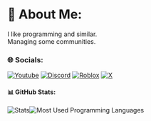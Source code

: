 # 💫 About Me:
I like programming and similar.<br>Managing some communities.

### 🌐 Socials:
[![Youtube](https://img.shields.io/badge/Youtube-black.svg?logo=Youtube&logoColor=white)](https://www.youtube.com/@adudu21) 
[![Discord](https://img.shields.io/badge/Discord-black.svg?logo=Discord&logoColor=white)](https://discord.com/users/710227418492960778) 
[![Roblox](https://img.shields.io/badge/Roblox-black.svg?logo=Roblox&logoColor=white)](https://www.roblox.com/users/684075566/profile)
[![X](https://img.shields.io/badge/X-black.svg?logo=X&logoColor=white)](https://x.com/realAdudu21)

#### 📊 GitHub Stats:
![Stats](https://github-readme-stats.vercel.app/api?username=adudu21isme&theme=dark&hide_border=false&include_all_commits=false&count_private=false)![Most Used Programming Languages](https://github-readme-stats.vercel.app/api/top-langs/?username=adudu21isme&theme=dark&hide_border=false&include_all_commits=false&count_private=false&layout=compact)
